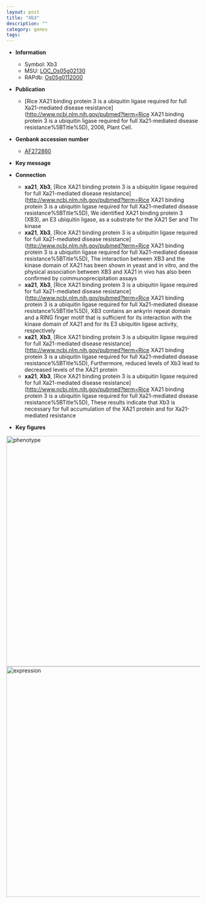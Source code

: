 ```yaml
---
layout: post
title: "Xb3"
description: ""
category: genes
tags: 
---
```


* **Information**  
    + Symbol: Xb3  
    + MSU: [LOC_Os05g02130](http://rice.plantbiology.msu.edu/cgi-bin/ORF_infopage.cgi?orf=LOC_Os05g02130)  
    + RAPdb: [Os05g0112000](http://rapdb.dna.affrc.go.jp/viewer/gbrowse_details/irgsp1?name=Os05g0112000)  

* **Publication**  
    + [Rice XA21 binding protein 3 is a ubiquitin ligase required for full Xa21-mediated disease resistance](http://www.ncbi.nlm.nih.gov/pubmed?term=Rice XA21 binding protein 3 is a ubiquitin ligase required for full Xa21-mediated disease resistance%5BTitle%5D), 2006, Plant Cell.

* **Genbank accession number**  
    + [AF272860](http://www.ncbi.nlm.nih.gov/nuccore/AF272860)

* **Key message**  

* **Connection**  
    + __xa21__, __Xb3__, [Rice XA21 binding protein 3 is a ubiquitin ligase required for full Xa21-mediated disease resistance](http://www.ncbi.nlm.nih.gov/pubmed?term=Rice XA21 binding protein 3 is a ubiquitin ligase required for full Xa21-mediated disease resistance%5BTitle%5D), We identified XA21 binding protein 3 (XB3), an E3 ubiquitin ligase, as a substrate for the XA21 Ser and Thr kinase
    + __xa21__, __Xb3__, [Rice XA21 binding protein 3 is a ubiquitin ligase required for full Xa21-mediated disease resistance](http://www.ncbi.nlm.nih.gov/pubmed?term=Rice XA21 binding protein 3 is a ubiquitin ligase required for full Xa21-mediated disease resistance%5BTitle%5D), The interaction between XB3 and the kinase domain of XA21 has been shown in yeast and in vitro, and the physical association between XB3 and XA21 in vivo has also been confirmed by coimmunoprecipitation assays
    + __xa21__, __Xb3__, [Rice XA21 binding protein 3 is a ubiquitin ligase required for full Xa21-mediated disease resistance](http://www.ncbi.nlm.nih.gov/pubmed?term=Rice XA21 binding protein 3 is a ubiquitin ligase required for full Xa21-mediated disease resistance%5BTitle%5D), XB3 contains an ankyrin repeat domain and a RING finger motif that is sufficient for its interaction with the kinase domain of XA21 and for its E3 ubiquitin ligase activity, respectively
    + __xa21__, __Xb3__, [Rice XA21 binding protein 3 is a ubiquitin ligase required for full Xa21-mediated disease resistance](http://www.ncbi.nlm.nih.gov/pubmed?term=Rice XA21 binding protein 3 is a ubiquitin ligase required for full Xa21-mediated disease resistance%5BTitle%5D), Furthermore, reduced levels of Xb3 lead to decreased levels of the XA21 protein
    + __xa21__, __Xb3__, [Rice XA21 binding protein 3 is a ubiquitin ligase required for full Xa21-mediated disease resistance](http://www.ncbi.nlm.nih.gov/pubmed?term=Rice XA21 binding protein 3 is a ubiquitin ligase required for full Xa21-mediated disease resistance%5BTitle%5D), These results indicate that Xb3 is necessary for full accumulation of the XA21 protein and for Xa21-mediated resistance

* **Key figures**  
<img src="http://ricencode.github.io/images/Xb3.pheno.png" alt="phenotype"  style="width: 600px;"/>

<img src="http://ricencode.github.io/images/Xb3.exp.png" alt="expression"  style="width: 600px;"/>


